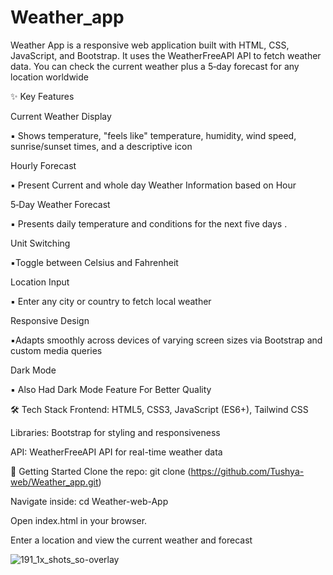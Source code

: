 # Weather_app
Weather App is a responsive web application built with HTML, CSS, JavaScript, and Bootstrap. It uses the WeatherFreeAPI API to fetch weather data. You can check the current weather plus a 5‑day forecast for any location worldwide 

✨ Key Features

Current Weather Display

▪️ Shows temperature, "feels like" temperature, humidity, wind speed, sunrise/sunset times, and a descriptive icon 

Hourly Forecast

▪️ Present Current and whole day Weather Information based on Hour

5‑Day Weather Forecast

▪️ Presents daily temperature and conditions for the next five days .

Unit Switching

▪️Toggle between Celsius and Fahrenheit 

Location Input

▪️ Enter any city or country to fetch local weather 

Responsive Design

▪️Adapts smoothly across devices of varying screen sizes via Bootstrap and custom media queries 

Dark Mode

▪️ Also Had Dark Mode Feature For Better Quality

🛠️ Tech Stack
Frontend: HTML5, CSS3, JavaScript (ES6+), Tailwind CSS

Libraries: Bootstrap for styling and responsiveness

API: WeatherFreeAPI API for real-time weather data 

🚀 Getting Started
Clone the repo:
git clone (https://github.com/Tushya-web/Weather_app.git)

Navigate inside:
cd Weather-web-App

Open index.html in your browser.

Enter a location and view the current weather and forecast 

![191_1x_shots_so-overlay](https://github.com/user-attachments/assets/156d46d0-289a-4bb9-ba33-119a2f2faa4f)


